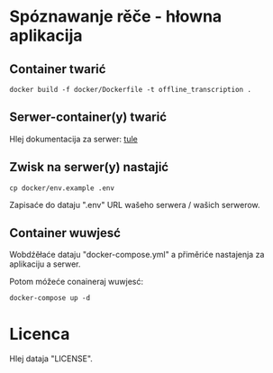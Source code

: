 # Spóznawanje rěče - hłowna aplikacija

## Container twarić

```code
docker build -f docker/Dockerfile -t offline_transcription .
```

## Serwer-container(y) twarić

Hlej dokumentacija za serwer: [tule](https://github.com/ZalozbaDev/uploader-recny-model-serwer) 

## Zwisk na serwer(y) nastajić

```code
cp docker/env.example .env
```

Zapisaće do dataju ".env" URL wašeho serwera / wašich serwerow.

## Container wuwjesć

Wobdźěłaće dataju "docker-compose.yml" a přiměriće nastajenja za aplikaciju a serwer.

Potom móžeće conaineraj wuwjesć: 

```code
docker-compose up -d
```

# Licenca

Hlej dataja "LICENSE".

